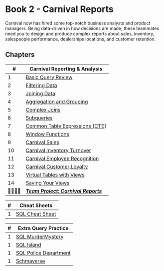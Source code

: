 # Book 2 - Carnival Reports

Carnival now has hired some top-notch business analysts and product managers. Being data-driven in how decisions are made, these teammates need you to design and produce complex reports about sales, inventory, salespeople performance, dealerships locations, and customer retention.

## Chapters

| #  | Carnival Reporting &amp; Analysis |
|--|--|
| 1 | [Basic Query Review](./chapters/QUERY_REVIEW.md) |
| 2 | [Filtering Data](./chapters/WHERE_CLAUSES.md) |
| 3 | [Joining Data](./chapters/JOIN_OVERVIEW.md) |
| 4 |[Aggregation and Grouping](./chapters/AGGREGATION.md) |
| 5 | [Complex Joins](./chapters/COMPLEX_QUERIES.md) |
| 6 | [Subqueries](./chapters/SUBQUERY.md) |
| 7 | [Common Table Expressions \[CTE\]](./chapters/CTE.md) |
| 8 | [Window Functions](./chapters/WINDOW_FUNCTIONS.md) |
| 9 | [Carnival Sales](./chapters/SALES.md) |
| 10 | [Carnival Inventory Turnover](./chapters/INVENTORY.md) |
| 11 | [Carnival Employee Recognition](./chapters/EMPLOYEES.md) |
| 12 | [Carnival Customer Loyalty](./chapters/CUSTOMERS.md) |
| 13 | [Virtual Tables with Views](./chapters/VIEWS.md) |
| 14 | [Saving Your Views](./chapters/CARNIVAL_VIEWS.md) |
| 👨‍👨‍👦‍👦 | [**_Team Project: Carnival Reports_**](./chapters/CARNIVAL_REPORTS.md) |

| #  | Cheat Sheets |
|--|--|
| 1 | [SQL Cheat Sheet](https://www.sqltutorial.org/sql-cheat-sheet/) |

| #  | Extra Query Practice |
|--|--|
| 1 | [SQL MurderMystery](https://mystery.knightlab.com/) |
| 1 | [SQL Island](https://sql-island.informatik.uni-kl.de/) |
| 1 | [SQL Police Department](https://sqlpd.com/) |
| 1 | [Schmaverse](https://schemaverse.com/) |
